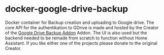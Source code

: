 # docker-google-drive-backup
Docker container for Backup creation and uploading to Google drive. The core API for the authentikation to GDrive is made and hosted by the Creator of the [Google Drive Backup Addon](https://github.com/sabeechen/hassio-google-drive-backup) Addon. The UI is also used but the backend needed to be remade from scratch to function without Home Assistant. If you like either one of the projects please donate to the original Creator.
